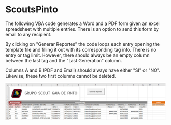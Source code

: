 # ScoutsPinto
The following VBA code generates a Word and a PDF form given an excel spreadsheet with multiple entries. There is an option to send this form by email to any recipient.

By clicking on "Generar Reportes" the code loops each entry opening the template file and filling it out with its corresponding tag info. There is no entry or tag limit. However, there should always be an empty column between the last tag and the "Last Generation" column.

Columns A and B (PDF and Email) should always have either "SI" or "NO". Likewise, these two first columns cannot be deleted. 

![](Images/main.png)

